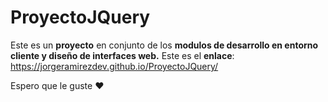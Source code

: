 # ProyectoJQuery

Este es un **proyecto** en conjunto de los **modulos de desarrollo en entorno cliente y diseño de interfaces web.**
Este es el **enlace**: https://jorgeramirezdev.github.io/ProyectoJQuery/

Espero que le guste ❤️


